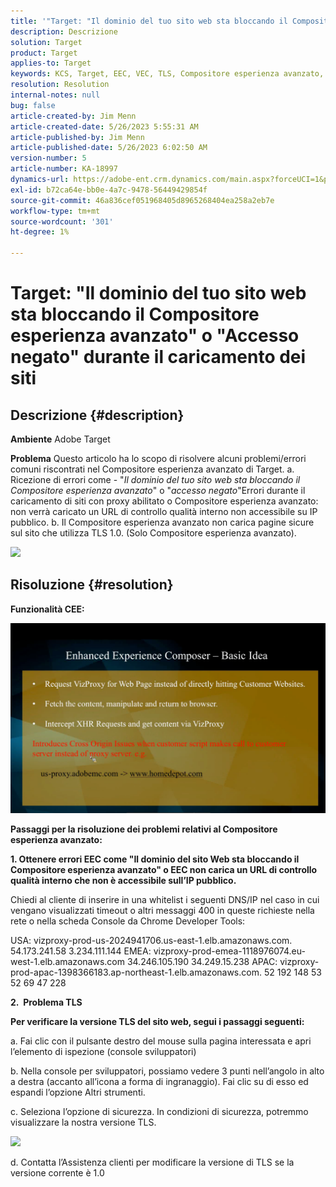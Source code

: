 ```yaml
---
title: '"Target: "Il dominio del tuo sito web sta bloccando il Compositore esperienza avanzato" o "Accesso negato" durante il caricamento dei siti"'
description: Descrizione
solution: Target
product: Target
applies-to: Target
keywords: KCS, Target, EEC, VEC, TLS, Compositore esperienza avanzato, accesso negato, dominio del sito Web, blocco, risoluzione dei problemi
resolution: Resolution
internal-notes: null
bug: false
article-created-by: Jim Menn
article-created-date: 5/26/2023 5:55:31 AM
article-published-by: Jim Menn
article-published-date: 5/26/2023 6:02:50 AM
version-number: 5
article-number: KA-18997
dynamics-url: https://adobe-ent.crm.dynamics.com/main.aspx?forceUCI=1&pagetype=entityrecord&etn=knowledgearticle&id=937954eb-89fb-ed11-8849-6045bd006295
exl-id: b72ca64e-bb0e-4a7c-9478-56449429854f
source-git-commit: 46a836cef051968405d8965268404ea258a2eb7e
workflow-type: tm+mt
source-wordcount: '301'
ht-degree: 1%

---
```


# Target: &quot;Il dominio del tuo sito web sta bloccando il Compositore esperienza avanzato&quot; o &quot;Accesso negato&quot; durante il caricamento dei siti

## Descrizione {#description}


<b>Ambiente</b>
Adobe Target

<b>Problema</b>
Questo articolo ha lo scopo di risolvere alcuni problemi/errori comuni riscontrati nel Compositore esperienza avanzato di Target.
a. Ricezione di errori come - &quot;*Il dominio del tuo sito web sta bloccando il Compositore esperienza avanzato*&quot; o &quot;*accesso negato*&quot;Errori durante il caricamento di siti con proxy abilitato o Compositore esperienza avanzato: non verrà caricato un URL di controllo qualità interno non accessibile su IP pubblico.
b. Il Compositore esperienza avanzato non carica pagine sicure sul sito che utilizza TLS 1.0. (Solo Compositore esperienza avanzato).

![](https://adobe-ent.crm.dynamics.com/api/data/v9.0/msdyn_knowledgearticleimages%289163ac73-37ab-ec11-983f-000d3a349523%29/msdyn_blobfile/$value)


## Risoluzione {#resolution}


<b>Funzionalità CEE:</b>

![](assets/6ea1c39f-52ab-ec11-983f-000d3a3496ef.png)



<b>Passaggi per la risoluzione dei problemi relativi al Compositore esperienza avanzato:</b>

<b>1. Ottenere errori EEC come &quot;Il dominio del sito Web sta bloccando il Compositore esperienza avanzato&quot; o EEC non carica un URL di controllo qualità interno che non è accessibile sull’IP pubblico.</b>

Chiedi al cliente di inserire in una whitelist i seguenti DNS/IP nel caso in cui vengano visualizzati timeout o altri messaggi 400 in queste richieste nella rete o nella scheda Console da Chrome Developer Tools:

USA: vizproxy-prod-us-2024941706.us-east-1.elb.amazonaws.com.
54.173.241.58 3.234.111.144 EMEA: vizproxy-prod-emea-1118976074.eu-west-1.elb.amazonaws.com
34.246.105.190 34.249.15.238 APAC: vizproxy-prod-apac-1398366183.ap-northeast-1.elb.amazonaws.com.
52 192 148 53 52 69 47 228



<b>2.  Problema TLS</b>

<b>Per verificare la versione TLS del sito web, segui i passaggi seguenti:</b>

a. Fai clic con il pulsante destro del mouse sulla pagina interessata e apri l’elemento di ispezione (console sviluppatori)

b. Nella console per sviluppatori, possiamo vedere 3 punti nell’angolo in alto a destra (accanto all’icona a forma di ingranaggio). Fai clic su di esso ed espandi l’opzione Altri strumenti.

c. Seleziona l’opzione di sicurezza. In condizioni di sicurezza, potremmo visualizzare la nostra versione TLS.

![](https://experienceleague.adobe.com/docs/target/assets/firefox_more_info_3.png?lang=en)

d. Contatta l’Assistenza clienti per modificare la versione di TLS se la versione corrente è 1.0
